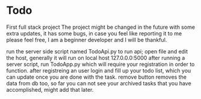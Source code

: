 # Todo
First full stack project 
The project might be changed in the future with some extra updates, it has some bugs, in case you feel like reporting it to me please feel free, I am a beginner developer and I will be thankful. 

run the server side script named TodoApi.py to run api; open file and edit the host, generally it will run on local host 127.0.0.0:5000
after running a server script, run TodoApp.py which will require your registration in order to function. 
after registreing an user login and fill up your todo list, which you can update once you are done with the task. 
remove button removes the data from db too, so far you can not see your archived tasks that you have accomplished, might add that later.
